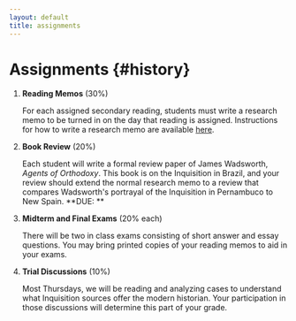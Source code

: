 ```yaml
---
layout: default
title: assignments
---
```


# Assignments {#history}

1. **Reading Memos** (30%)
   
   For each assigned secondary reading, students must write
   a research memo to be turned in on the day that reading is assigned.
   Instructions for how to write a research memo are available
   [here](http://chadblack.net/499F2017/img/precis-memo.pdf).


2. **Book Review** (20%)
   
   Each student will write a formal review paper of James Wadsworth,
   *Agents of Orthodoxy*. This book is on the Inquisition in Brazil,
   and your review should extend the normal research memo to a review
   that compares Wadsworth's portrayal of the Inquisition in
   Pernambuco to New Spain. **DUE: ** 

3. **Midterm and Final Exams** (20% each)
   
   There will be two in class exams consisting of short answer and
   essay questions. You may bring printed copies of your reading
   memos to aid in your exams.

4. **Trial Discussions** (10%)
   
   Most Thursdays, we will be reading and analyzing cases to
   understand what Inquisition sources offer the modern historian.
   Your participation in those discussions will determine this part of
   your grade.

